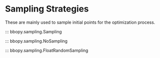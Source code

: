 # Sampling Strategies
These are mainly used to sample initial points for the optimization process.

::: bbopy.sampling.Sampling

::: bbopy.sampling.NoSampling

::: bbopy.sampling.FloatRandomSampling
